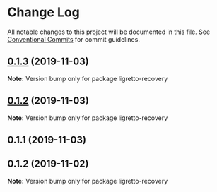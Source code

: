 # Change Log

All notable changes to this project will be documented in this file.
See [Conventional Commits](https://conventionalcommits.org) for commit guidelines.

## [0.1.3](http://gitlab.mems.fun:2224/memebattle/frontend/compare/ligretto-recovery@0.1.2...ligretto-recovery@0.1.3) (2019-11-03)

**Note:** Version bump only for package ligretto-recovery





## [0.1.2](http://gitlab.mems.fun:2224/memebattle/frontend/compare/ligretto-recovery@0.1.1...ligretto-recovery@0.1.2) (2019-11-03)

**Note:** Version bump only for package ligretto-recovery





## 0.1.1 (2019-11-03)



## 0.1.2 (2019-11-02)

**Note:** Version bump only for package ligretto-recovery
